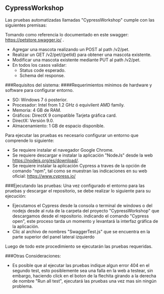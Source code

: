## CypressWorkshop
Las pruebas automatizadas llamadas "CypressWorkshop" cumple con las siguientes premisas:

Tomando como referencia lo documentado en este swagger:
https://petstore.swagger.io/ .
- Agregar una mascota realizando un POST al path /v2/pet.
- Realizar un GET /v2/pet/{petId} para obtener una mascota existente.
- Modificar una mascota existente mediante PUT al path /v2/pet.
- En todos los casos validar:
	- Status code esperado.
	- Schema del response.

###Requisitos del sistema:
####Requerimientos mínimos de hardware y software para configurar entorno.
- SO: Windows 7 ó posterior.
- Procesador: Intel from 1.2 GHz ó equivilent AMD family.
- Memoria: 4 GB de RAM.
- Gráficos: DirectX 9 compatible Tarjeta gráfica card.
- DirectX: Versión 9.0.
- Almacenamiento: 1 GB de espacio disponible.

Para ejecutar las pruebas es necesario configurar un entorno que comprende lo siguiente:
- Se requiere instalar el navegador Google Chrome.
- Se requiere descargar e instalar la aplicación "NodeJs" desde la web https://nodejs.org/es/download/.
- Se requiere instalar la aplicación Cypress a traves de la opción de comando "npm", tal como se muestran las indicaciones en su web oficial: https://www.cypress.io/

###Ejecutando las pruebas:
Una vez configurado el entorno para las pruebas y descargar el repositorio, se debe realizar lo siguiente para su ejecución: 

- Ejecutamos el Cypress desde la consola o terminal de windows o del nodejs desde al ruta de la carpeta del proyecto "CypressWorkshop" que descargamos desde el repositorio. indicando el comando "Cypress open",
este proceso tarda un momento y levantará la interfaz gráfica de la aplicación.
- Clic al archivo de nombres "SwaggerTest.js" que se encuentra en la parte superior del panel lateral izquierdo


Luego de todo este procedimiento se ejecutarán las pruebas requeridas.

###Otras Consideraciones:
- Es posible que al ejecutar las pruebas indique algun error 404 en el segundo test, esto posiblemente sea una falla en la web a testear, sin embargo,
haciendo click en el boton de la flechita girando a la derecha de nombre "Run all test", ejecutará las pruebas una vez mas sin ningún problema.